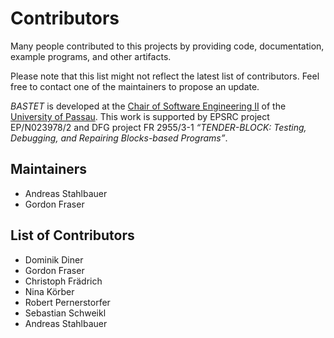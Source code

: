 # Contributors

Many people contributed to this projects by providing code,
documentation, example programs, and other artifacts.

Please note that this list might not reflect the latest list
of contributors. Feel free to contact one of the maintainers
to propose an update.

*BASTET* is developed at the [Chair of Software Engineering II](https://www.fim.uni-passau.de/lehrstuhl-fuer-software-engineering-ii/)
of the [University of Passau](https://www.uni-passau.de).
This work is supported by EPSRC project EP/N023978/2 and 
DFG project FR 2955/3-1 *“TENDER-BLOCK: Testing, Debugging, 
and Repairing Blocks-based Programs”*. 

## Maintainers

- Andreas Stahlbauer 
- Gordon Fraser

## List of Contributors

- Dominik Diner
- Gordon Fraser
- Christoph Frädrich
- Nina Körber
- Robert Pernerstorfer
- Sebastian Schweikl
- Andreas Stahlbauer

